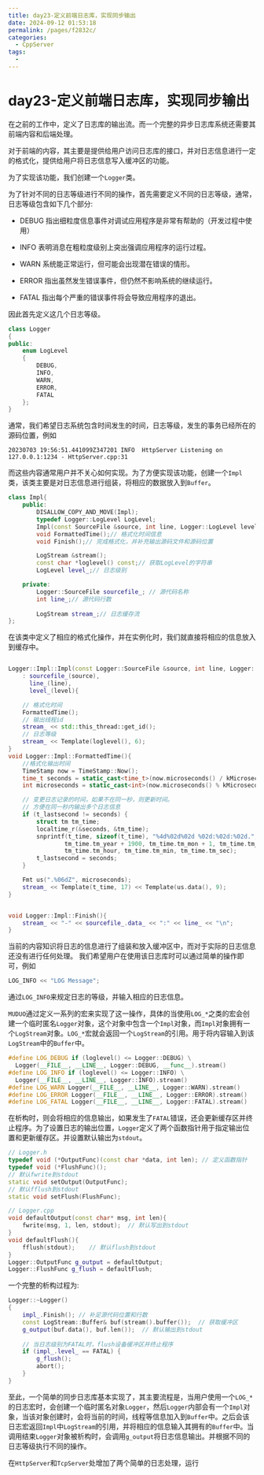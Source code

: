 ```yaml
---
title: day23-定义前端日志库，实现同步输出
date: 2024-09-12 01:53:18
permalink: /pages/f2832c/
categories:
  - CppServer
tags:
  - 
---
```

# day23-定义前端日志库，实现同步输出

在之前的工作中，定义了日志库的输出流。而一个完整的异步日志库系统还需要其前端内容和后端处理。

对于前端的内容，其主要是提供给用户访问日志库的接口，并对日志信息进行一定的格式化，提供给用户将日志信息写入缓冲区的功能。

为了实现该功能，我们创建一个`Logger`类。

为了针对不同的日志等级进行不同的操作，首先需要定义不同的日志等级，通常，日志等级包含如下几个部分:
* DEBUG 指出细粒度信息事件对调试应用程序是非常有帮助的（开发过程中使用）

* INFO 表明消息在粗粒度级别上突出强调应用程序的运行过程。

* WARN 系统能正常运行，但可能会出现潜在错误的情形。

* ERROR 指出虽然发生错误事件，但仍然不影响系统的继续运行。

* FATAL 指出每个严重的错误事件将会导致应用程序的退出。

因此首先定义这几个日志等级。
```c++
class Logger
{
public:
    enum LogLevel
    {
        DEBUG,
        INFO,
        WARN,
        ERROR,
        FATAL
    };
}
```

通常，我们希望日志系统包含时间发生的时间，日志等级，发生的事务已经所在的源码位置，例如
```shell
20230703 19:56:51.441099Z347201 INFO  HttpServer Listening on 127.0.0.1:1234 - HttpServer.cpp:31
```
而这些内容通常用户并不关心如何实现。为了方便实现该功能，创建一个`Impl`类，该类主要是对日志信息进行组装，将相应的数据放入到`Buffer`。
```c++
class Impl{
    public:
        DISALLOW_COPY_AND_MOVE(Impl);
        typedef Logger::LogLevel LogLevel;
        Impl(const SourceFile &source, int line, Logger::LogLevel level);
        void FormattedTime();// 格式化时间信息
        void Finish();// 完成格式化，并补充输出源码文件和源码位置

        LogStream &stream();
        const char *loglevel() const;// 获取LogLevel的字符串
        LogLevel level_;// 日志级别

    private:
        Logger::SourceFile sourcefile_; // 源代码名称
        int line_;// 源代码行数
        
        LogStream stream_;// 日志缓存流
};
```
在该类中定义了相应的格式化操作，并在实例化时，我们就直接将相应的信息放入到缓存中。
```c++

Logger::Impl::Impl(const Logger::SourceFile &source, int line, Logger::LogLevel level)
    : sourcefile_(source),
      line_(line),
      level_(level){

    // 格式化时间
    FormattedTime();
    // 输出线程id
    stream_ << std::this_thread::get_id();
    // 日志等级
    stream_ << Template(loglevel(), 6);
}
void Logger::Impl::FormattedTime(){
    //格式化输出时间
    TimeStamp now = TimeStamp::Now();
    time_t seconds = static_cast<time_t>(now.microseconds() / kMicrosecond2Second);
    int microseconds = static_cast<int>(now.microseconds() % kMicrosecond2Second);

    // 变更日志记录的时间，如果不在同一秒，则更新时间。
    // 方便在同一秒内输出多个日志信息
    if (t_lastsecond != seconds) {
        struct tm tm_time;
        localtime_r(&seconds, &tm_time);
        snprintf(t_time, sizeof(t_time), "%4d%02d%02d %02d:%02d:%02d.",
                tm_time.tm_year + 1900, tm_time.tm_mon + 1, tm_time.tm_mday,
                tm_time.tm_hour, tm_time.tm_min, tm_time.tm_sec);
        t_lastsecond = seconds;
    }

    Fmt us(".%06dZ", microseconds);
    stream_ << Template(t_time, 17) << Template(us.data(), 9);
}


void Logger::Impl::Finish(){
    stream_ << "-" << sourcefile_.data_ << ":" << line_ << "\n";
}

```

当前的内容知识将日志的信息进行了组装和放入缓冲区中，而对于实际的日志信息还没有进行任何处理。 我们希望用户在使用该日志库时可以通过简单的操作即可，例如
```c++
LOG_INFO << "LOG Message";
```
通过`LOG_INFO`来规定日志的等级，并输入相应的日志信息。

`MUDUO`通过定义一系列的宏来实现了这一操作，具体的当使用`LOG_*`之类的宏会创建一个临时匿名`Logger`对象，这个对象中包含一个`Impl`对象，而`Impl`对象拥有一个`LogStream`对象。`LOG_*`宏就会返回一个`LogStream`的引用。用于将内容输入到该`LogStream`中的`Buffer`中。

```c++
#define LOG_DEBUG if (loglevel() <= Logger::DEBUG) \
  Logger(__FILE__, __LINE__, Logger::DEBUG, __func__).stream()
#define LOG_INFO if (loglevel() <= Logger::INFO) \
  Logger(__FILE__, __LINE__, Logger::INFO).stream()
#define LOG_WARN Logger(__FILE__, __LINE__, Logger::WARN).stream()
#define LOG_ERROR Logger(__FILE__, __LINE__, Logger::ERROR).stream()
#define LOG_FATAL Logger(__FILE__, __LINE__, Logger::FATAL).stream()
```

在析构时，则会将相应的信息输出，如果发生了`FATAL`错误，还会更新缓存区并终止程序。为了设置日志的输出位置，`Logger`定义了两个函数指针用于指定输出位置和更新缓存区。并设置默认输出为`stdout`。
```c++
// Logger.h
typedef void (*OutputFunc)(const char *data, int len); // 定义函数指针
typedef void (*FlushFunc)();
// 默认fwrite到stdout
static void setOutput(OutputFunc);
// 默认fflush到stdout
static void setFlush(FlushFunc);

// Logger.cpp
void defaultOutput(const char* msg, int len){
    fwrite(msg, 1, len, stdout);  // 默认写出到stdout
}
void defaultFlush(){
    fflush(stdout);    // 默认flush到stdout
}
Logger::OutputFunc g_output = defaultOutput;
Logger::FlushFunc g_flush = defaultFlush;
```

一个完整的析构过程为:
```c++
Logger::~Logger()
{
    impl_.Finish(); // 补足源代码位置和行数
    const LogStream::Buffer& buf(stream().buffer());  // 获取缓冲区
    g_output(buf.data(), buf.len());  // 默认输出到stdout
 
    // 当日志级别为FATAL时，flush设备缓冲区并终止程序
    if (impl_.level_ == FATAL) {
        g_flush();
        abort();
    }
}
```

至此，一个简单的同步日志库基本实现了，其主要流程是，当用户使用一个`LOG_*`的日志宏时，会创建一个临时匿名对象`Logger`，然后`Logger`内部会有一个`Impl`对象，当该对象创建时，会将当前的时间，线程等信息加入到`Buffer`中。之后会该日志宏返回`Impl`中`LogStream`的引用，并将相应的信息输入其拥有的`Buffer`中。当调用结束`Logger`对象被析构时，会调用`g_output`将日志信息输出。并根据不同的日志等级执行不同的操作。


在`HttpServer`和`TcpServer`处增加了两个简单的日志处理，运行